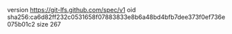 version https://git-lfs.github.com/spec/v1
oid sha256:ca6d82ff232c0531658f07883833e8b6a48bd4bfb7dee373f0ef736e075b01c2
size 267
